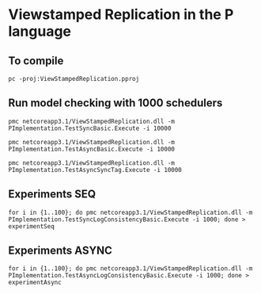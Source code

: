 # Viewstamped Replication in the P language

## To compile

```
pc -proj:ViewStampedReplication.pproj
```

## Run model checking with 1000 schedulers
```
pmc netcoreapp3.1/ViewStampedReplication.dll -m PImplementation.TestSyncBasic.Execute -i 10000

pmc netcoreapp3.1/ViewStampedReplication.dll -m PImplementation.TestAsyncBasic.Execute -i 10000

pmc netcoreapp3.1/ViewStampedReplication.dll -m PImplementation.TestAsyncSyncTag.Execute -i 10000
```

## Experiments SEQ
```
for i in {1..100}; do pmc netcoreapp3.1/ViewStampedReplication.dll -m PImplementation.TestSyncLogConsistencyBasic.Execute -i 1000; done > experimentSeq
```

## Experiments ASYNC
```
for i in {1..100}; do pmc netcoreapp3.1/ViewStampedReplication.dll -m PImplementation.TestAsyncLogConsistencyBasic.Execute -i 1000; done > experimentAsync
```
